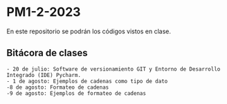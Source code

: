 # PM1-2-2023
En este repositorio se podrán los códigos vistos en clase. 
## Bitácora de clases
    - 20 de julio: Software de versionamiento GIT y Entorno de Desarrollo Integrado (IDE) Pycharm. 
    - 1 de agosto: Ejemplos de cadenas como tipo de dato
    -8 de agosto: Formateo de cadenas
    -9 de agosto: Ejemplos de formateo de cadenas
